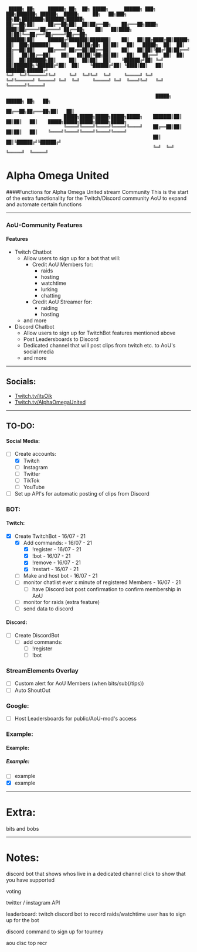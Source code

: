 <!-- Readme.md -->
<!-- Author: ItsOiK -->
<!-- Date: 10/07 - 2021 -->




```
 █████╗ ██╗     ██████╗ ██╗  ██╗ █████╗      ██████╗ ███╗   ███╗███████╗ ██████╗  █████╗     ██╗   ██╗███╗   ██╗██╗████████╗███████╗██████╗
██╔══██╗██║     ██╔══██╗██║  ██║██╔══██╗    ██╔═══██╗████╗ ████║██╔════╝██╔════╝ ██╔══██╗    ██║   ██║████╗  ██║██║╚══██╔══╝██╔════╝██╔══██╗
███████║██║     ██████╔╝███████║███████║    ██║   ██║██╔████╔██║█████╗  ██║  ███╗███████║    ██║   ██║██╔██╗ ██║██║   ██║   █████╗  ██║  ██║
██╔══██║██║     ██╔═══╝ ██╔══██║██╔══██║    ██║   ██║██║╚██╔╝██║██╔══╝  ██║   ██║██╔══██║    ██║   ██║██║╚██╗██║██║   ██║   ██╔══╝  ██║  ██║
██║  ██║███████╗██║     ██║  ██║██║  ██║    ╚██████╔╝██║ ╚═╝ ██║███████╗╚██████╔╝██║  ██║    ╚██████╔╝██║ ╚████║██║   ██║   ███████╗██████╔╝
╚═╝  ╚═╝╚══════╝╚═╝     ╚═╝  ╚═╝╚═╝  ╚═╝     ╚═════╝ ╚═╝     ╚═╝╚══════╝ ╚═════╝ ╚═╝  ╚═╝     ╚═════╝ ╚═╝  ╚═══╝╚═╝   ╚═╝   ╚══════╝╚═════╝

                                                         █████╗  ██████╗ ██╗   ██╗
                                                        ██╔══██╗██╔═══██╗██║   ██║
                      █████╗█████╗█████╗█████╗█████╗    ███████║██║   ██║██║   ██║    █████╗█████╗█████╗█████╗█████╗
                      ╚════╝╚════╝╚════╝╚════╝╚════╝    ██╔══██║██║   ██║██║   ██║    ╚════╝╚════╝╚════╝╚════╝╚════╝
                                                        ██║  ██║╚██████╔╝╚██████╔╝
                                                        ╚═╝  ╚═╝ ╚═════╝  ╚═════╝
```
# Alpha Omega United
####Functions for Alpha Omega United stream Community
This is the start of the extra functionality for the Twitch/Discord
community AoU to expand and automate certain functions



---
### AoU-Community Features
#### Features
-   Twitch Chatbot
    -   Allow users to sign up for a bot that will:
		- Credit AoU Members for:
    		- raids
    		- hosting
    		- watchtime
    		- lurking
    		- chatting
		- Credit AoU Streamer for:
    		- raiding
    		- hosting
    - and more
-   Discord Chatbot
    -   Allow users to sign up for TwitchBot features mentioned above
    -   Post Leadersboards to Discord
    -   Dedicated channel that will post clips from twitch etc. to AoU's social media
    -   and more

---
## Socials:
-   [Twitch.tv/itsOik](https://www.twitch.tv/itsoik)
-   [Twitch.tv/AlphaOmegaUnited](https://www.twitch.tv/alphaomegaunited)
---

## TO-DO:
#### Social Media:
- [ ] Create accounts:
  - [x] Twitch
  - [ ] Instagram
  - [ ] Twitter
  - [ ] TikTok
  - [ ] YouTube
- [ ] Set up API's for automatic posting of clips from Discord

### BOT:
#### Twitch:
- [x] Create TwitchBot  - 16/07 - 21
  - [x] Add commands:   - 16/07 - 21
    - [x] !register   - 16/07 - 21
    - [x] !bot <username>   - 16/07 - 21
    - [x] !remove  - 16/07 - 21
    - [x] !restart   - 16/07 - 21
  - [ ] Make and host bot  - 16/07 - 21
  - [ ] monitor chatlist ever x minute of registered Members  - 16/07 - 21
    - [ ] have Discord bot post confirmation to confirm membership in AoU
  - [ ] monitor for raids (extra feature)
  - [ ] send data to discord
#### Discord:
- [ ] Create DiscordBot
  - [ ] add commands:
    - [ ] !register
    - [ ] !bot <username>
### StreamElements Overlay
- [ ] Custom alert for AoU Members (when bits/sub(/tips))
- [ ] Auto ShoutOut
### Google:
- [ ] Host Leadersboards for public/AoU-mod's access
### Example:
#### Example:
##### Example:
- [ ] example
- [x] example
---
# Extra:
bits and bobs

---
# Notes:


discord bot that shows whos live in a dedicated channel
click to show that you have supported

voting

twitter / instagram API

leaderboard:
twitch discord bot to record raids/watchtime
user has to sign up for the bot

discord command to sign up for tourney

aou disc top recr